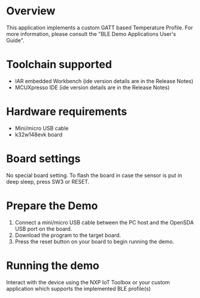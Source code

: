Overview
========
This application implements a custom GATT based Temperature Profile.
For more information, please consult the "BLE Demo Applications User's Guide".

Toolchain supported
===================
- IAR embedded Workbench (ide version details are in the Release Notes)
- MCUXpresso IDE (ide version details are in the Release Notes)

Hardware requirements
=====================
- Mini/micro USB cable
- k32w148evk board

Board settings
==============
No special board setting.
To flash the board in case the sensor is put in deep sleep, press SW3 or RESET.

Prepare the Demo
================
1.  Connect a mini/micro USB cable between the PC host and the OpenSDA USB port on the board.
2.  Download the program to the target board.
3.  Press the reset button on your board to begin running the demo.

Running the demo
================
Interact with the device using the NXP IoT Toolbox or your custom application which supports the implemented BLE profile(s)
